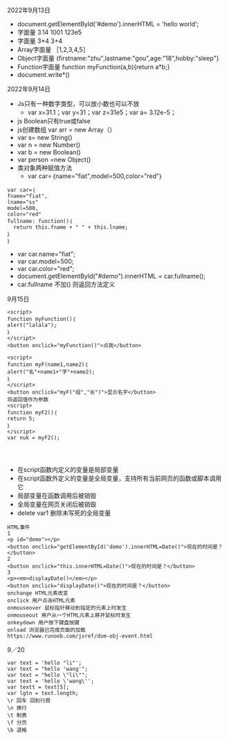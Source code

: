 2022年9月13日
- document.getElementById('#demo').innerHTML = 'hello world';
- 字面量 3.14  1001 123e5
- 字面量 3*4 3+4
- Array字面量 ［1,2,3,4,5］
- Object字面量 {firstname:"zhu",lastname:"gou",age:"18",hobby:"sleep"}
- Function字面量 function myFunction(a,b){return a*b;}
- document.write*()

2022年9月14日
- Js只有一种数字类型，可以放小数也可以不放
  - var x=31.1；var y=31；var z=31e5；var a= 3.12e-5；
- js Boolean只有true或false
- js创建数组 var arr = new Array（）
- var s= new String()
- var n = new Number()
- var b = new Boolean()
- var person =new Object()
- 类对象两种赋值方法
  - var car=｛name="fiat",model=500,color="red"｝
```
var car=｛
fname="fiat",
lname="ss"
model=500,
color="red"
fullname: function()｛
  return this.fname + " " + this.lname;
｝
｝
```
  - var car.name="fiat";
  - var car.model=500;
  - var car.color="red";
- document.getElementById("#demo").innerHTML = car.fullname();
- car.fullname 不加() 则返回方法定义

9月15日
```
<script>
function myFunction()｛
alert("lalala");
｝
</script>
<button onclick="myFunction()">点我</button>

<script>
function myF(name1,name2)｛
alert("名"+name1+"字"+name2);
｝
</script>
<button onclick="myF("组","长")">显示名字</button>
将返回值作为参数
<script>
function myF2()｛
return 5;
｝
</script>
var nuk = myF2();




```
- 在script函数内定义的变量是局部变量
- 在script函数外定义的变量是全局变量，支持所有当前网页的函数或脚本调用它
- 局部变量在函数调用后被销毁
- 全局变量在网页关闭后被销毁
- delete var1 删除未写死的全局变量

```
HTML事件 
1 
<p id="demo"></p> 
<button onclick="getElementById('demo').innerHTML=Date()">现在的时间是？</button> 
2 
<button onclick="this.innerHTML=Date()">现在的时间是？</button> 
3 
<p><em>displayDate()</em></p> 
<button onclick="displayDate()">现在的时间是？</button> 
onchange HTML元素改变 
onclick 用户点击HTML元素 
onmouseover 鼠标指针移动到指定的元素上时发生 
onmouseout 用户从一个HTML元素上移开鼠标时发生 
onkeydown 用户按下键盘按键 
onload 浏览器已完成页面的加载 
https://www.runoob.com/jsref/dom-obj-event.html
```

9／20

```
var text = 'hello "li"';
var text = "hello 'wang'";
var text = "hello \"li\"";
var text = 'hello \'wang\'';
var textt = text[5];
var lgtn = text.length;
\r 回车 回到行首
\n 换行
\t 制表
\f 分页
\b 退格
```
